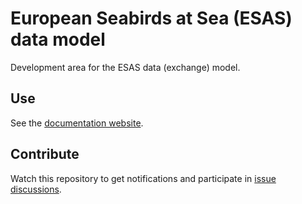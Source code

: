 # European Seabirds at Sea (ESAS) data model

Development area for the ESAS data (exchange) model.

## Use

See the [documentation website](https://ices-tools-dev.github.io/).

## Contribute

Watch this repository to get notifications and participate in [issue discussions](https://github.com/ices-tools-dev/esas/issues).
